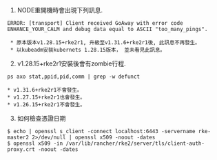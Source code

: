 1. NODE重開機時會出現下列訊息.
```shell
ERROR: [transport] Client received GoAway with error code ENHANCE_YOUR_CALM and debug data equal to ASCII "too_many_pings".

 * 原本版本v1.28.15+rke2r1, 升級至v1.31.6+rke2r1後, 此訊息不再發生。
 * 以kubeadm安裝kubernets 1.28.15版本， 並未看見此訊息。
```

2. v1.28.15+rke2r1安裝後會有zombie行程.
```shell
ps axo stat,ppid,pid,comm | grep -w defunct

* v1.31.6+rke2r1不會發生。
* v1.27.15+rke2r1也會發生。
* v1.26.15+rke2r1不會發生。
```

3. 如何檢查憑證日期
```shell
$ echo | openssl s_client -connect localhost:6443 -servername rke-master2 2>/dev/null | openssl x509 -noout -dates
$ openssl x509 -in /var/lib/rancher/rke2/server/tls/client-auth-proxy.crt -noout -dates
```
